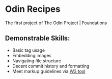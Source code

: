 # Odin Recipes
The first project of The Odin Project | Foundations

## Demonstrable Skills:
  - Basic tag usage
  - Embedding images
  - Navigating file structure
  - Decent commit history and formatting
  - Meet markup guidelines via [W3 tool](https://validator.w3.org/ "Markup Validation Service")